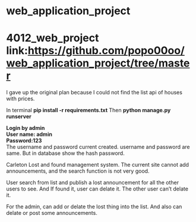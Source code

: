 # web_application_project
# 4012_web_project  link:https://github.com/popo00oo/web_application_project/tree/master
I gave up the original plan because I could not find the list api of houses with prices.

In terminal   **pip install -r requirements.txt**
Then **python manage.py runserver**   


**Login by admin**<br>
**User name: admin**<br>
**Password:123**<br>
The username and password current created. username and password are same. But in database show the hash password.

Carleton Lost and found management system.
The current site cannot add announcements, and the search function is not very good.

User search from list  and publish a lost announcement for all the other users to see. And If found it, user can delate it. The other user can’t delate it.

For the admin, can add or delate the lost thing into the list.
And also can delate or post some announcements.
